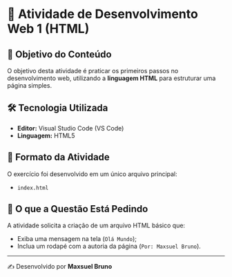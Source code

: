 # 📘 Atividade de Desenvolvimento Web 1 (HTML)

## 🎯 Objetivo do Conteúdo
O objetivo desta atividade é praticar os primeiros passos no desenvolvimento web, utilizando a **linguagem HTML** para estruturar uma página simples.

## 🛠️ Tecnologia Utilizada
- **Editor:** Visual Studio Code (VS Code)  
- **Linguagem:** HTML5  

## 📂 Formato da Atividade
O exercício foi desenvolvido em um único arquivo principal:  

- `index.html`

## 📝 O que a Questão Está Pedindo
A atividade solicita a criação de um arquivo HTML básico que:  
- Exiba uma mensagem na tela (`Olá Mundo`);  
- Inclua um rodapé com a autoria da página (`Por: Maxsuel Bruno`).  

---
✍️ Desenvolvido por **Maxsuel Bruno**
